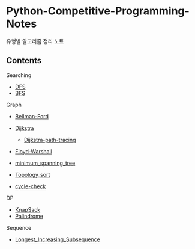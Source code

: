 # Python-Competitive-Programming-Notes
유형별 알고리즘 정리 노트

Contents
---
Searching

- [DFS](/Searching/dfs.py)
- [BFS](/Searching/bfs.py)

Graph

- [Bellman-Ford](/Graph/bellman_ford.py)
- [Dijkstra](/Graph/dijkstra.py)
    - [Dijkstra-path-tracing](/Graph/dijkstra_path_tracing.py)
- [Floyd-Warshall](/Graph/floyd-warshall.py)

- [minimum_spanning_tree](/Graph/minimum_spanning_tree.py)

- [Topology_sort](/Graph/topology_sort.py)
- [cycle-check](/Graph/cycle-check.py)

DP

- [KnapSack](/DP/knapsack.py)
- [Palindrome](/DP/palindrome.py)

Sequence

- [Longest_Increasing_Subsequence](/Sequence/LIS.py)